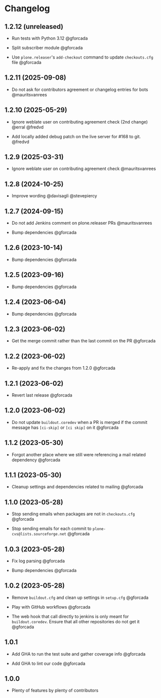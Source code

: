 # Changelog

## 1.2.12 (unreleased)

- Run tests with Python 3.12 @gforcada

- Split subscriber module @gforcada

- Use `plone.releaser`'s `add-checkout` command to update `checkouts.cfg` file @gforcada

## 1.2.11 (2025-09-08)

- Do not ask for contributors agreement or changelog entries for bots @mauritsvanrees

## 1.2.10 (2025-05-29)

- Ignore weblate user on contributing agreement check (2nd change) @erral @fredvd

- Add locally added debug patch on the live server for #168 to git. @fredvd

## 1.2.9 (2025-03-31)

- Ignore weblate user on contributing agreement check @mauritsvanrees

## 1.2.8 (2024-10-25)

- Improve wording @davisagli @stevepiercy

## 1.2.7 (2024-09-15)

- Do not add Jenkins comment on plone.releaser PRs @mauritsvanrees

- Bump dependencies @gforcada

## 1.2.6 (2023-10-14)

- Bump dependencies @gforcada

## 1.2.5 (2023-09-16)

- Bump dependencies @gforcada

## 1.2.4 (2023-06-04)

- Bump dependencies @gforcada

## 1.2.3 (2023-06-02)

- Get the merge commit rather than the last commit on the PR @gforcada

## 1.2.2 (2023-06-02)

- Re-apply and fix the changes from 1.2.0 @gforcada

## 1.2.1 (2023-06-02)

- Revert last release @gforcada

## 1.2.0 (2023-06-02)

- Do not update `buildout.coredev` when a PR is merged
  if the commit message has `[ci-skip]` or `[ci skip]` on it @gforcada

## 1.1.2 (2023-05-30)

- Forgot another place where we still were referencing a mail related dependency @gforcada

## 1.1.1 (2023-05-30)

- Cleanup settings and dependencies related to mailing @gforcada

## 1.1.0 (2023-05-28)

- Stop sending emails when packages are not in `checkouts.cfg` @gforcada

- Stop sending emails for each commit to `plone-cvs@lists.sourceforge.net` @gforcada

## 1.0.3 (2023-05-28)

- Fix log parsing @gforcada

- Bump dependencies @gforcada

## 1.0.2 (2023-05-28)

- Remove `buildout.cfg` and clean up settings in `setup.cfg` @gforcada

- Play with GitHub workflows @gforcada

- The web hook that call directly to jenkins is only meant for `buildout.coredev`.
  Ensure that all other repositories do not get it @gforcada

## 1.0.1

- Add GHA to run the test suite and gather coverage info @gforcada

- Add GHA to lint our code @gforcada

## 1.0.0

- Plenty of features by plenty of contributors
